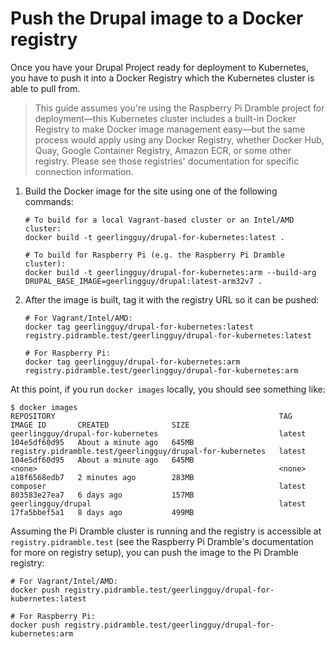# Push the Drupal image to a Docker registry

Once you have your Drupal Project ready for deployment to Kubernetes, you have to push it into a Docker Registry which the Kubernetes cluster is able to pull from.

> This guide assumes you're using the Raspberry Pi Dramble project for deployment—this Kubernetes cluster includes a built-in Docker Registry to make Docker image management easy—but the same process would apply using any Docker Registry, whether Docker Hub, Quay, Google Container Registry, Amazon ECR, or some other registry. Please see those registries' documentation for specific connection information.

  1. Build the Docker image for the site using one of the following commands:

     ```
     # To build for a local Vagrant-based cluster or an Intel/AMD cluster:
     docker build -t geerlingguy/drupal-for-kubernetes:latest .
     
     # To build for Raspberry Pi (e.g. the Raspberry Pi Dramble cluster):
     docker build -t geerlingguy/drupal-for-kubernetes:arm --build-arg DRUPAL_BASE_IMAGE=geerlingguy/drupal:latest-arm32v7 .
     ```

  2. After the image is built, tag it with the registry URL so it can be pushed:

     ```
     # For Vagrant/Intel/AMD:
     docker tag geerlingguy/drupal-for-kubernetes:latest registry.pidramble.test/geerlingguy/drupal-for-kubernetes:latest
     
     # For Raspberry Pi:
     docker tag geerlingguy/drupal-for-kubernetes:arm registry.pidramble.test/geerlingguy/drupal-for-kubernetes:arm
     ```

At this point, if you run `docker images` locally, you should see something like:

    $ docker images
    REPOSITORY                                                  TAG      IMAGE ID       CREATED              SIZE
    geerlingguy/drupal-for-kubernetes                           latest   104e5df60d95   About a minute ago   645MB
    registry.pidramble.test/geerlingguy/drupal-for-kubernetes   latest   104e5df60d95   About a minute ago   645MB
    <none>                                                      <none>   a18f6568edb7   2 minutes ago        283MB
    composer                                                    latest   803583e27ea7   6 days ago           157MB
    geerlingguy/drupal                                          latest   17fa5bbef5a1   8 days ago           499MB

Assuming the Pi Dramble cluster is running and the registry is accessible at `registry.pidramble.test` (see the Raspberry Pi Dramble's documentation for more on registry setup), you can push the image to the Pi Dramble registry:

    # For Vagrant/Intel/AMD:
    docker push registry.pidramble.test/geerlingguy/drupal-for-kubernetes:latest
    
    # For Raspberry Pi:
    docker push registry.pidramble.test/geerlingguy/drupal-for-kubernetes:arm
